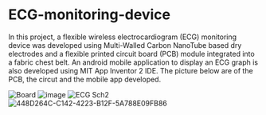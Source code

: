# ECG-monitoring-device
In this project, a flexible wireless electrocardiogram (ECG) monitoring device was developed using Multi-Walled Carbon NanoTube based dry electrodes and a flexible printed circuit board (PCB) module integrated into a fabric chest belt. An android mobile application to display an ECG graph is also developed using MIT App Inventor 2 IDE. The picture below are of the PCB, the circut and the mobile app developed. 

![Board](https://user-images.githubusercontent.com/88264517/133828758-e0def8f2-6dfc-4493-a00b-4339c5370e7c.png)
![image](https://user-images.githubusercontent.com/88264517/133935633-9480f1a4-94cf-49c6-8734-a86ebf1ecfb7.png)
![ECG Sch2](https://user-images.githubusercontent.com/88264517/133828793-ce7a7dff-291b-432e-a5d4-06ae78a29b5b.png)
![448D264C-C142-4223-B12F-5A788E09FB86](https://user-images.githubusercontent.com/88264517/133829807-29076675-19d5-455e-80eb-7d0ad10fa8e1.PNG)





